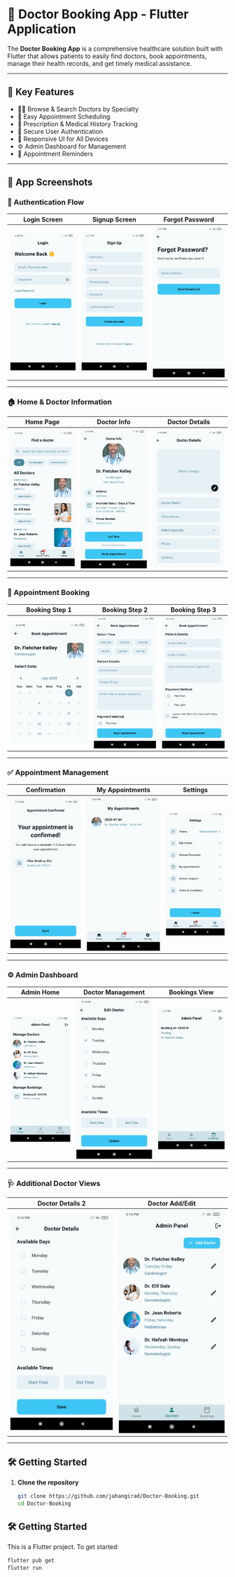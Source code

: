 # 🏥 Doctor Booking App - Flutter Application

The **Doctor Booking App** is a comprehensive healthcare solution built with Flutter that allows patients to easily find doctors, book appointments, manage their health records, and get timely medical assistance.

---

## 🚀 Key Features

- 👨‍⚕️ Browse & Search Doctors by Specialty
- 📅 Easy Appointment Scheduling
- 💊 Prescription & Medical History Tracking
- 🔐 Secure User Authentication
- 📱 Responsive UI for All Devices
- ⚙️ Admin Dashboard for Management
- 🔔 Appointment Reminders

---

## 📲 App Screenshots

### 🔐 Authentication Flow
| Login Screen | Signup Screen | Forgot Password |
|--------------|---------------|-----------------|
| ![Login](https://github.com/jahangirad/Doctor-Booking/blob/main/img/Screenshot_2025-07-03-15-48-13-496_com.doctorbookingapp.doctor_booking.jpg) | ![Signup](https://github.com/jahangirad/Doctor-Booking/blob/main/img/Screenshot_2025-07-03-15-17-27-754_com.doctorbookingapp.doctor_booking.jpg) | ![Forgot Password](https://github.com/jahangirad/Doctor-Booking/blob/main/img/Screenshot_2025-07-03-15-17-19-925_com.doctorbookingapp.doctor_booking.jpg) |

---

### 🏠 Home & Doctor Information
| Home Page | Doctor Info | Doctor Details |
|-----------|-------------|----------------|
| ![Home](https://github.com/jahangirad/Doctor-Booking/blob/main/img/Screenshot_2025-07-03-15-12-58-974_com.doctorbookingapp.doctor_booking.jpg) | ![Doctor Info](https://github.com/jahangirad/Doctor-Booking/blob/main/img/Screenshot_2025-07-03-15-13-22-189_com.doctorbookingapp.doctor_booking.jpg) | ![Doctor Details 1](https://github.com/jahangirad/Doctor-Booking/blob/main/img/IMG_20250703_151900.jpg) |

---

### 📅 Appointment Booking
| Booking Step 1 | Booking Step 2 | Booking Step 3 |
|----------------|----------------|----------------|
| ![Booking 1](https://github.com/jahangirad/Doctor-Booking/blob/main/img/IMG_20250703_151806.jpg) | ![Booking 2](https://github.com/jahangirad/Doctor-Booking/blob/main/img/Screenshot_2025-07-03-15-14-10-306_com.doctorbookingapp.doctor_booking.jpg) | ![Booking 3](https://github.com/jahangirad/Doctor-Booking/blob/main/img/Screenshot_2025-07-03-15-14-13-657_com.doctorbookingapp.doctor_booking.jpg) |

---

### ✅ Appointment Management
| Confirmation | My Appointments | Settings |
|--------------|----------------|----------|
| ![Confirmed](https://github.com/jahangirad/Doctor-Booking/blob/main/img/Screenshot_2025-07-03-15-15-05-517_com.doctorbookingapp.doctor_booking.jpg) | ![Appointments](https://github.com/jahangirad/Doctor-Booking/blob/main/img/Screenshot_2025-07-03-15-15-34-360_com.doctorbookingapp.doctor_booking.jpg) | ![Settings](https://github.com/jahangirad/Doctor-Booking/blob/main/img/Screenshot_2025-07-03-15-13-09-805_com.doctorbookingapp.doctor_booking.jpg) |

---

### ⚙️ Admin Dashboard
| Admin Home | Doctor Management | Bookings View |
|------------|-------------------|---------------|
| ![Admin](https://github.com/jahangirad/Doctor-Booking/blob/main/img/Screenshot_2025-07-03-15-16-02-304_com.doctorbookingapp.doctor_booking.jpg) | ![Edit Doctor](https://github.com/jahangirad/Doctor-Booking/blob/main/img/Screenshot_2025-07-03-15-16-56-673_com.doctorbookingapp.doctor_booking.jpg) | ![Bookings](https://github.com/jahangirad/Doctor-Booking/blob/main/img/Screenshot_2025-07-03-15-17-04-056_com.doctorbookingapp.doctor_booking.jpg) |

---

### 🩺 Additional Doctor Views
| Doctor Details 2 | Doctor Add/Edit |
|------------------|-----------------|
| ![Doctor Details 2](https://github.com/jahangirad/Doctor-Booking/blob/main/img/Screenshot_2025-07-03-15-16-36-640_com.doctorbookingapp.doctor_booking.jpg) | ![Doctor Edit](https://github.com/jahangirad/Doctor-Booking/blob/main/img/Screenshot_2025-07-03-15-16-13-614_com.doctorbookingapp.doctor_booking.jpg) |

---

## 🛠 Getting Started

1. **Clone the repository**
   ```bash
   git clone https://github.com/jahangirad/Doctor-Booking.git
   cd Doctor-Booking

## 🛠 Getting Started

This is a Flutter project. To get started:

```bash
flutter pub get
flutter run
